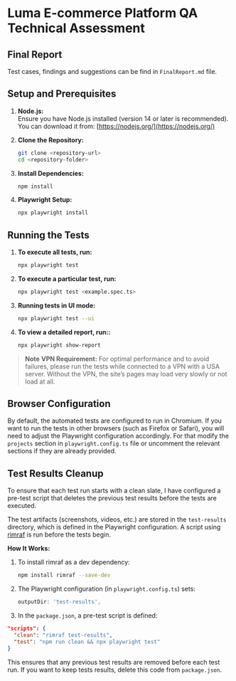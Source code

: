 # Luma E-commerce Platform QA Technical Assessment

## Final Report

Test cases, findings and suggestions can be find in `FinalReport.md` file.

## Setup and Prerequisites

1. **Node.js:**  
   Ensure you have Node.js installed (version 14 or later is recommended).  
   You can download it from: [https://nodejs.org/](https://nodejs.org/)

2. **Clone the Repository:**  
   ```bash
   git clone <repository-url>
   cd <repository-folder>
3. **Install Dependencies:**
   ```bash
   npm install
4. **Playwright Setup:**
   ```bash
   npx playwright install
## Running the Tests

1. **To execute all tests, run:**  
   ```bash
   npx playwright test
2. **To execute a particular test, run:**  
   ```bash
   npx playwright test <example.spec.ts>
3. **Running tests in UI mode:**
   ```bash
   npx playwright test --ui
4. **To view a detailed report, run::**
   ```bash
   npx playwright show-report
> **Note**
> **VPN Requirement:** For optimal performance and to avoid failures, please run the tests while connected to a VPN with a USA server. Without the VPN, the site’s pages may load very slowly or not load at all.

## Browser Configuration

By default, the automated tests are configured to run in Chromium. If you want to run the tests in other browsers (such as Firefox or Safari), you will need to adjust the Playwright configuration accordingly. For that modify the `projects` section in `playwright.config.ts` file or uncomment the relevant sections if they are already provided.

## Test Results Cleanup

To ensure that each test run starts with a clean slate, I have configured a pre-test script that deletes the previous test results before the tests are executed.

The test artifacts (screenshots, videos, etc.) are stored in the `test-results` directory, which is defined in the Playwright configuration. A script using [rimraf](https://www.npmjs.com/package/rimraf) is run before the tests begin. 

**How It Works:**
1. To install rimraf as a dev dependency:
   ```bash
   npm install rimraf --save-dev
2. The Playwright configuration (in `playwright.config.ts`) sets:
   ```typescript
   outputDir: 'test-results',
3. In the `package.json`, a pre-test script is defined:
```json
"scripts": {
  "clean": "rimraf test-results",
  "test": "npm run clean && npx playwright test"
}
```
This ensures that any previous test results are removed before each test run. If you want to keep tests results, delete this code from `package.json`.
